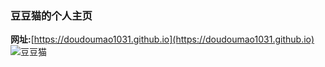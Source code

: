 ### 豆豆猫的个人主页
**网址:**[https://doudoumao1031.github.io](https://doudoumao1031.github.io)
![豆豆猫](http://otzck41m1.bkt.clouddn.com/bg3.jpg)
